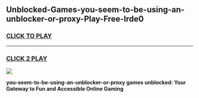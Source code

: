 
## Unblocked-Games-you-seem-to-be-using-an-unblocker-or-proxy-Play-Free-lrde0
<h3>
<a href="https://premium76.site?title=you-seem-to-be-using-an-unblocker-or-proxy&ref=23A">CLICK TO PLAY</a></h3>
<hr>

<h3>
<a href="https://premium76.site?title=you-seem-to-be-using-an-unblocker-or-proxy&ref=23A">CLICK 2 PLAY</a>
  
</h3>

<a href="https://premium76.site?title=you-seem-to-be-using-an-unblocker-or-proxy&ref=23A"><img src="https://clearcache.store/games.png"></a>


**you-seem-to-be-using-an-unblocker-or-proxy games unblocked: Your Gateway to Fun and Accessible Online Gaming**
